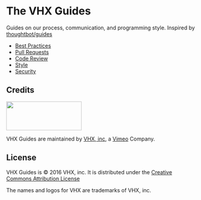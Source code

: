 The VHX Guides
==============

Guides on our process, communication, and programming style. Inspired by [thoughtbot/guides][1]

* [Best Practices](./best-practices)
* [Pull Requests](./pull-requests)
* [Code Review](./code-review)
* [Style](./style)
* [Security](./security)

[1]: https://github.com/thoughtbot/guides

Credits
-------
<img src="https://dr56wvhu2c8zo.cloudfront.net/assets/press/Logos_striped.png" width="200"
height="77">

VHX Guides are maintained by [VHX, inc](https://www.vhx.tv), a [Vimeo](https://www.vimeo.com) Company.

License
-------

VHX Guides is © 2016 VHX, inc. It is distributed under the [Creative Commons Attribution License][2]

The names and logos for VHX are trademarks of VHX, inc.

[2]: http://creativecommons.org/licenses/by/3.0/
